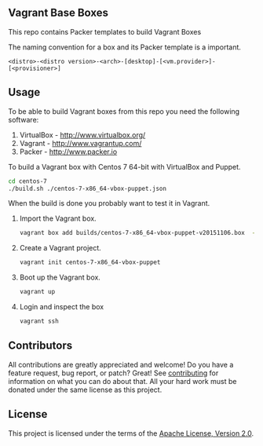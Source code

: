 ## Vagrant Base Boxes

This repo contains Packer templates to build Vagrant Boxes

The naming convention for a box and its Packer template is a important.
```
<distro>-<distro version>-<arch>-[desktop]-[<vm.provider>]-[<provisioner>]
```

## Usage

To be able to build Vagrant boxes from this repo you need the following software:

1.  VirtualBox - http://www.virtualbox.org/
1.  Vagrant - http://www.vagrantup.com/
1.  Packer - http://www.packer.io

To build a Vagrant box with Centos 7 64-bit with VirtualBox and Puppet.
```sh
cd centos-7
./build.sh ./centos-7-x86_64-vbox-puppet.json
```

When the build is done you probably want to test it in Vagrant.  

1.  Import the Vagrant box.  
    ```sh
    vagrant box add builds/centos-7-x86_64-vbox-puppet-v20151106.box  --name centos-7-x86_64-vbox-puppet --force
    ```

1.  Create a Vagrant project.  
    ```sh
    vagrant init centos-7-x86_64-vbox-puppet
    ```

1.  Boot up the Vagrant box.  
    ```sh
    vagrant up
    ```

1.  Login and inspect the box  
    ```sh
    vagrant ssh
    ```

## Contributors

All contributions are greatly appreciated and welcome! Do you have a feature request, bug report, or patch? Great! See [contributing](CONTRIBUTING.md) for information on what you can do about that. All your hard work must be donated under the same license as this project.


## License

This project is licensed under the terms of the [Apache License, Version 2.0](LICENSE).
